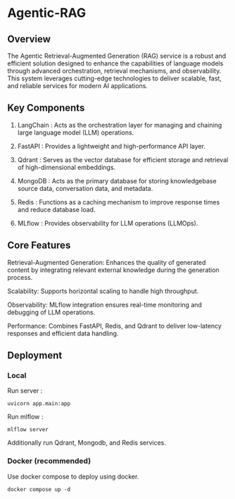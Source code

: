 # Agentic-RAG

## Overview

The Agentic Retrieval-Augmented Generation (RAG) service is a robust and efficient solution designed to enhance the capabilities of language models through advanced orchestration, retrieval mechanisms, and observability. This system leverages cutting-edge technologies to deliver scalable, fast, and reliable services for modern AI applications.

## Key Components

1. LangChain : Acts as the orchestration layer for managing and chaining large language model (LLM) operations.

2. FastAPI : Provides a lightweight and high-performance API layer.

3. Qdrant : Serves as the vector database for efficient storage and retrieval of high-dimensional embeddings.


4. MongoDB : Acts as the primary database for storing knowledgebase source data, conversation data, and metadata.

5. Redis : Functions as a caching mechanism to improve response times and reduce database load.

6. MLflow : Provides observability for LLM operations (LLMOps).

## Core Features

Retrieval-Augmented Generation: Enhances the quality of generated content by integrating relevant external knowledge during the generation process.

Scalability: Supports horizontal scaling to handle high throughput.

Observability: MLflow integration ensures real-time monitoring and debugging of LLM operations.

Performance: Combines FastAPI, Redis, and Qdrant to deliver low-latency responses and efficient data handling.

## Deployment
### Local

Run server :

```
uvicorn app.main:app
```

Run mlflow :
```
mlflow server
```
Additionally run Qdrant, Mongodb, and Redis services.

### Docker (recommended)
Use docker compose to deploy using docker.

```
docker compose up -d
```
